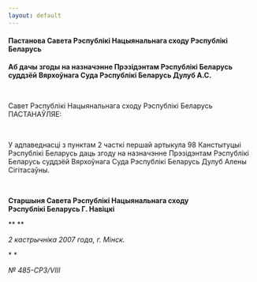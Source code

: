 ```yaml
---
layout: default
---
```


#### Пастанова Савета Рэспублікі Нацыянальнага сходу Рэспублікі Беларусь

<div data-align="center">

**Аб дачы згоды на назначэнне Прэзідэнтам Рэспублікі Беларусь суддзёй
Вярхоўнага Суда Рэспублікі Беларусь Дулуб А.С.**

</div>

<div>

 

</div>

<div>

Савет Рэспублікі Нацыянальнага сходу Рэспублікі Беларусь ПАСТАНАЎЛЯЕ:

</div>

<div>

 

</div>

<div>

У адпаведнасці з пунктам 2 часткі першай артыкула 98 Канстытуцыі
Рэспублікі Беларусь даць згоду на назначэнне Прэзідэнтам
Рэспублікі Беларусь суддзёй Вярхоўнага Суда Рэспублікі Беларусь
Дулуб Алены Сігітасаўны.

</div>

<div>

 

</div>

<div data-align="right">

**Старшыня Савета Рэспублікі Нацыянальнага сходу  
Рэспублікі Беларусь Г. Навіцкі**

</div>

<div data-align="right">

** **

</div>

<div data-align="left">

*2 кастрычніка 2007 года, г. Мінск.*

</div>

<div data-align="left">

* *

</div>

<div data-align="left">

*№ 485-СР3/VІІІ*

</div>
